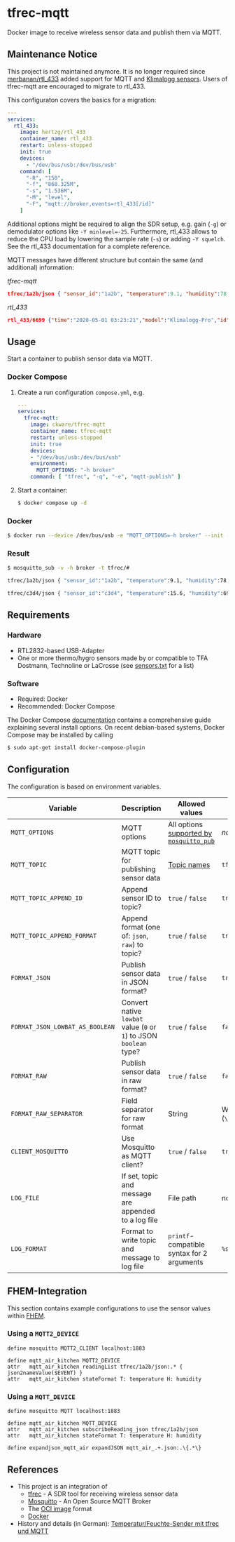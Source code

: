# tfrec-mqtt
Docker image to receive wireless sensor data and publish them via MQTT.

## Maintenance Notice

This project is not maintained anymore. It is no longer required since
[merbanan/rtl_433](https://github.com/merbanan/rtl_433)
added support for MQTT and [Klimalogg sensors](https://github.com/merbanan/rtl_433/pull/1319).
Users of tfrec-mqtt are encouraged to migrate to rtl_433.

This configuraton covers the basics for a migration:

```yaml
---
services:
  rtl_433:
    image: hertzg/rtl_433
    container_name: rtl_433
    restart: unless-stopped
    init: true
    devices:
      - "/dev/bus/usb:/dev/bus/usb"
    command: [
      "-R", "150",
      "-f", "868.325M",
      "-s", "1.536M",
      "-M", "level",
      "-F", "mqtt://broker,events=rtl_433[/id]"
    ]
```

Additional options might be required to align the SDR setup,
e.g. gain (`-g`) or demodulator options like `-Y minlevel=-25`.
Furthermore, rtl_433 allows to reduce the CPU load by lowering the sample rate (`-s`)
or adding `-Y squelch`. See the rtl_433 documentation for a complete reference.

MQTT messages have different structure but contain the same (and additional) information:

_tfrec-mqtt_
```json
tfrec/1a2b/json { "sensor_id":"1a2b", "temperature":9.1, "humidity":78, "seq":0, "lowbat":0, "rssi":82, "flags":0, "timestamp":1588303401 }
```

_rtl_433_
```json
rtl_433/6699 {"time":"2020-05-01 03:23:21","model":"Klimalogg-Pro","id":6699,"battery_ok":1,"temperature_C":9.1,"humidity":78,"sequence_nr":0,"mic":"CRC","mod":"ASK","freq":868.28416,"rssi":-9.76374,"snr":27.60925,"noise":-37.373}
```

## Usage
Start a container to publish sensor data via MQTT.
### Docker Compose
1. Create a run configuration `compose.yml`, e.g.
    ```yaml
    ---
    services:
      tfrec-mqtt:
        image: ckware/tfrec-mqtt
        container_name: tfrec-mqtt
        restart: unless-stopped
        init: true
        devices:
        - "/dev/bus/usb:/dev/bus/usb"
        environment:
          MQTT_OPTIONS: "-h broker"
        command: [ "tfrec", "-q", "-e", "mqtt-publish" ]
    ```
2. Start a container:
    ```sh
    $ docker compose up -d
    ```

### Docker
  ```sh
  $ docker run --device /dev/bus/usb -e "MQTT_OPTIONS=-h broker" --init -d ckware/tfrec-mqtt tfrec -q -e mqtt-publish
  ```

### Result
```sh
$ mosquitto_sub -v -h broker -t tfrec/#

tfrec/1a2b/json { "sensor_id":"1a2b", "temperature":9.1, "humidity":78, "seq":0, "lowbat":0, "rssi":82, "flags":0, "timestamp":1588303401 }

tfrec/c3d4/json { "sensor_id":"c3d4", "temperature":15.6, "humidity":69, "seq":0, "lowbat":0, "rssi":79, "flags":0, "timestamp":1588303402 }
```

## Requirements
### Hardware
* RTL2832-based USB-Adapter
* One or more thermo/hygro sensors made by or compatible to TFA Dostmann, Technoline or LaCrosse (see [sensors.txt](https://github.com/baycom/tfrec/blob/master/sensors.txt) for a list)

### Software
* Required: Docker
* Recommended: Docker Compose

The Docker Compose [documentation](https://docs.docker.com/compose/install/)
contains a comprehensive guide explaining several install options. On recent debian-based systems, Docker Compose may be installed by calling
  ```sh
  $ sudo apt-get install docker-compose-plugin
  ```

## Configuration
The configuration is based on environment variables.

|Variable|Description|Allowed values|Default|Example
|--------|-----------|-----|-------|-------
|`MQTT_OPTIONS`|MQTT options|All options [supported by `mosquitto_pub`](https://mosquitto.org/man/mosquitto_pub-1.html)|_none_|`-v -h broker`
|`MQTT_TOPIC`|MQTT topic for publishing sensor data|[Topic names](http://docs.oasis-open.org/mqtt/mqtt/v3.1.1/os/mqtt-v3.1.1-os.html#_Toc398718106)|`tfrec`|`devices/sensors`
|`MQTT_TOPIC_APPEND_ID`|Append sensor ID to topic?|`true` / `false`|`true`|`true`
|`MQTT_TOPIC_APPEND_FORMAT`|Append format (one of: `json`, `raw`) to topic?|`true` / `false`|`true`|`true`
|`FORMAT_JSON`|Publish sensor data in JSON format?|`true` / `false`|`true`|`true`
|`FORMAT_JSON_LOWBAT_AS_BOOLEAN`|Convert native `lowbat` value (`0` or `1`)  to JSON `boolean` type?|`true` / `false`|`false`|`false`
|`FORMAT_RAW`|Publish sensor data in raw format?|`true` / `false`|`false`|`false`
|`FORMAT_RAW_SEPARATOR`|Field separator for raw format|String|Whitespace (`\u0020`)|`,`
|`CLIENT_MOSQUITTO`|Use Mosquitto as MQTT client?|`true` / `false`|`true`|`false`
|`LOG_FILE`|If set, topic and message are appended to a log file|File path|not set|`/var/log/tfrec-mqtt.log`
|`LOG_FORMAT`|Format to write topic and message to log file|`printf`-compatible syntax for 2 arguments|`%s %s\n`|`{"topic":"%s","message":%s}\n`

## FHEM-Integration
This section contains example configurations to use the sensor values within [FHEM](https://fhem.de/).

### Using a `MQTT2_DEVICE`
```
define mosquitto MQTT2_CLIENT localhost:1883

define mqtt_air_kitchen MQTT2_DEVICE
attr   mqtt_air_kitchen readingList tfrec/1a2b/json:.* { json2nameValue($EVENT) }
attr   mqtt_air_kitchen stateFormat T: temperature H: humidity
```

### Using a `MQTT_DEVICE`
```
define mosquitto MQTT localhost:1883

define mqtt_air_kitchen MQTT_DEVICE
attr   mqtt_air_kitchen subscribeReading_json tfrec/1a2b/json
attr   mqtt_air_kitchen stateFormat T: temperature H: humidity

define expandjson_mqtt_air expandJSON mqtt_air_.+.json:.\{.*\}
```

## References
* This project is an integration of
  * [tfrec](https://github.com/baycom/tfrec) - A SDR tool for receiving wireless sensor data
  * [Mosquitto](https://mosquitto.org/) - An Open Source MQTT Broker
  * The [OCI image](https://github.com/opencontainers/image-spec) format 
  * [Docker](https://www.docker.com)
* History and details (in German): [Temperatur/Feuchte-Sender mit tfrec und MQTT](https://github.com/git-developer/fhem-examples/wiki/Temperatur-Feuchte-Sender-mit-tfrec-und-MQTT)
